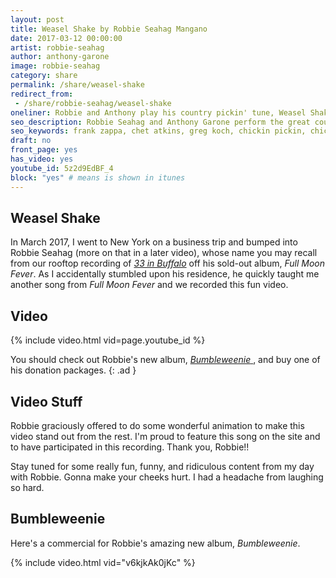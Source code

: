 ```yaml
---
layout: post
title: Weasel Shake by Robbie Seahag Mangano
date: 2017-03-12 00:00:00
artist: robbie-seahag
author: anthony-garone
image: robbie-seahag
category: share
permalink: /share/weasel-shake
redirect_from:
 - /share/robbie-seahag/weasel-shake
oneliner: Robbie and Anthony play his country pickin' tune, Weasel Shake.
seo_description: Robbie Seahag and Anthony Garone perform the great country pickin' tune, Weasel Shake.
seo_keywords: frank zappa, chet atkins, greg koch, chickin pickin, chicken picking, country guitar
draft: no
front_page: yes
has_video: yes
youtube_id: 5z2d9EdBF_4
block: "yes" # means is shown in itunes
---
```


## Weasel Shake

In March 2017, I went to New York on a business trip and bumped into Robbie Seahag (more on that in a later video), whose name you may recall from our rooftop recording of [*33 in Buffalo*](/learn/33-in-buffalo) off his sold-out album, *Full Moon Fever*. As I accidentally stumbled upon his residence, he quickly taught me another song from *Full Moon Fever* and we recorded this fun video.

## Video

{% include video.html vid=page.youtube_id %}

You should check out Robbie's new album, [*Bumbleweenie*&nbsp;<i class="non-mwm far fa-external-link-square" aria-hidden="true"></i>](https://www.bumbleweenie.com), and buy one of his donation packages.
{: .ad }

## Video Stuff

Robbie graciously offered to do some wonderful animation to make this video stand out from the rest. I'm proud to feature this song on the site and to have participated in this recording. Thank you, Robbie!!

Stay tuned for some really fun, funny, and ridiculous content from my day with Robbie. Gonna make your cheeks hurt. I had a headache from laughing so hard.

## Bumbleweenie

Here's a commercial for Robbie's amazing new album, *Bumbleweenie*.

{% include video.html vid="v6kjkAk0jKc" %}
